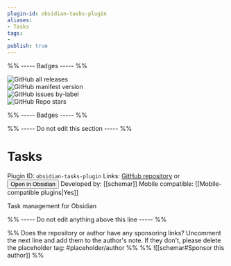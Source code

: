 ```yaml
---
plugin-id: obsidian-tasks-plugin
aliases:
- Tasks
tags: 
- 
publish: true
---
```


%% ----- Badges ----- %%

![GitHub all releases](https://img.shields.io/github/downloads/schemar/obsidian-tasks/total?color=573E7A&logo=github&style=for-the-badge)   
![GitHub manifest version](https://img.shields.io/github/manifest-json/v/schemar/obsidian-tasks?color=573E7A&logo=github&style=for-the-badge)   
![GitHub issues by-label](https://img.shields.io/github/issues/schemar/obsidian-tasks/help%20wanted?color=573E7A&logo=github&style=for-the-badge)   
![GitHub Repo stars](https://img.shields.io/github/stars/schemar/obsidian-tasks?color=573E7A&logo=github&style=for-the-badge)

%% ----- Badges ----- %%

%% ----- Do not edit this section ----- %%

# Tasks

Plugin ID: `obsidian-tasks-plugin`
Links: [GitHub repository](https://github.com/schemar/obsidian-tasks) or [<button id=HH>Open in Obsidian</button>](obsidian://goto-plugin?id=obsidian-tasks-plugin)
Developed by: [[schemar]]
Mobile compatible: [[Mobile-compatible plugins|Yes]]

Task management for Obsidian

%% ----- Do not edit anything above this line ----- %% 

%% Does the repository or author have any sponsoring links? Uncomment the next line and add them to the author's note. If they don't, please delete the placeholder tag: #placeholder/author %%
%% ![[schemar#Sponsor this author]] %%
